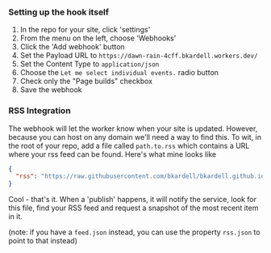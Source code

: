 
### Setting up the hook itself
1. In the repo for your site, click 'settings'
2. From the menu on the left, choose 'Webhooks'
3. Click the 'Add webhook' button
4. Set the Payload URL to `https://dawn-rain-4cff.bkardell.workers.dev/`
5. Set the Content Type to `application/json`
6. Choose the `Let me select individual events.` radio button  
7. Check only the "Page builds" checkbox
8. Save the webhook

### RSS Integration
The webhook will let the worker know when your site is updated. However, because you can host on any domain we'll need a way to find this. To wit, in the root of your repo, add a file called `path.to.rss` which contains a URL where your rss feed can be found.  Here's what mine looks like  

```json
{   
  "rss": "https://raw.githubusercontent.com/bkardell/bkardell.github.io/master/blog/feed.rss"   
}
```

Cool - that's it.  When a 'publish' happens, it will notify the service, look for this file, find your RSS feed and request a snapshot of the most recent item in it.

(note: if you have a `feed.json` instead, you can use the property `rss.json` to point to that instead)

